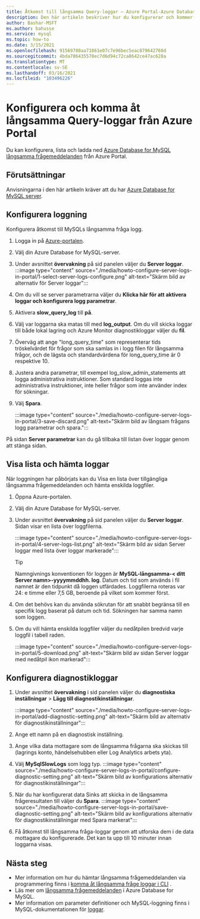 ```yaml
---
title: Åtkomst till långsamma Query-loggar – Azure Portal-Azure Database for MySQL
description: Den här artikeln beskriver hur du konfigurerar och kommer åt långsamma loggar i Azure Database for MySQL från Azure Portal.
author: Bashar-MSFT
ms.author: bahusse
ms.service: mysql
ms.topic: how-to
ms.date: 3/15/2021
ms.openlocfilehash: 91569780aa71861e07c7e96bec5eac879642760d
ms.sourcegitcommit: 4bda786435578ec7d6d94c72ca8642ce47ac628a
ms.translationtype: MT
ms.contentlocale: sv-SE
ms.lasthandoff: 03/16/2021
ms.locfileid: "103496226"
---
```

# <a name="configure-and-access-slow-query-logs-from-the-azure-portal"></a>Konfigurera och komma åt långsamma Query-loggar från Azure Portal

Du kan konfigurera, lista och ladda ned [Azure Database for MySQL långsamma frågemeddelanden](concepts-server-logs.md) från Azure Portal.

## <a name="prerequisites"></a>Förutsättningar
Anvisningarna i den här artikeln kräver att du har [Azure Database for MySQL server](quickstart-create-mysql-server-database-using-azure-portal.md).

## <a name="configure-logging"></a>Konfigurera loggning
Konfigurera åtkomst till MySQLs långsamma fråga logg. 

1. Logga in på [Azure-portalen](https://portal.azure.com/).

2. Välj din Azure Database for MySQL-server.

3. Under avsnittet **övervakning** på sid panelen väljer du **Server loggar**. 
   :::image type="content" source="./media/howto-configure-server-logs-in-portal/1-select-server-logs-configure.png" alt-text="Skärm bild av alternativ för Server loggar":::

4. Om du vill se server parametrarna väljer du **Klicka här för att aktivera loggar och konfigurera logg parametrar**.

5. Aktivera **slow_query_log** till **på**.

6. Välj var loggarna ska matas till med **log_output**. Om du vill skicka loggar till både lokal lagring och Azure Monitor diagnostikloggar väljer du **fil**.

7. Överväg att ange "long_query_time" som representerar tids tröskelvärdet för frågor som ska samlas in i logg filen för långsamma frågor, och de lägsta och standardvärdena för long_query_time är 0 respektive 10.

8. Justera andra parametrar, till exempel log_slow_admin_statements att logga administrativa instruktioner. Som standard loggas inte administrativa instruktioner, inte heller frågor som inte använder index för sökningar. 

9. Välj **Spara**. 

   :::image type="content" source="./media/howto-configure-server-logs-in-portal/3-save-discard.png" alt-text="Skärm bild av långsam frågans logg parametrar och spara.":::

På sidan **Server parametrar** kan du gå tillbaka till listan över loggar genom att stänga sidan.

## <a name="view-list-and-download-logs"></a>Visa lista och hämta loggar
När loggningen har påbörjats kan du Visa en lista över tillgängliga långsamma frågemeddelanden och hämta enskilda loggfiler.

1. Öppna Azure-portalen.

2. Välj din Azure Database for MySQL-server.

3. Under avsnittet **övervakning** på sid panelen väljer du **Server loggar**. Sidan visar en lista över loggfilerna.

   :::image type="content" source="./media/howto-configure-server-logs-in-portal/4-server-logs-list.png" alt-text="Skärm bild av sidan Server loggar med lista över loggar markerade":::

   > [!TIP]
   > Namngivnings konventionen för loggen är **MySQL-långsamma-< ditt Server namn>-yyyymmddhh. log**. Datum och tid som används i fil namnet är den tidpunkt då loggen utfärdades. Loggfilerna roteras var 24: e timme eller 7,5 GB, beroende på vilket som kommer först. 

4. Om det behövs kan du använda sökrutan för att snabbt begränsa till en specifik logg baserat på datum och tid. Sökningen har samma namn som loggen.

5. Om du vill hämta enskilda loggfiler väljer du nedåtpilen bredvid varje loggfil i tabell raden.

   :::image type="content" source="./media/howto-configure-server-logs-in-portal/5-download.png" alt-text="Skärm bild av sidan Server loggar med nedåtpil ikon markerad":::

## <a name="set-up-diagnostic-logs"></a>Konfigurera diagnostikloggar

1. Under avsnittet **övervakning** i sid panelen väljer du **diagnostiska inställningar**  >  **Lägg till diagnostikinställningar**.

   :::image type="content" source="./media/howto-configure-server-logs-in-portal/add-diagnostic-setting.png" alt-text="Skärm bild av alternativ för diagnostikinställningar":::

2. Ange ett namn på en diagnostisk inställning.

3. Ange vilka data mottagare som de långsamma frågarna ska skickas till (lagrings konto, händelsehubben eller Log Analytics arbets yta).

4. Välj **MySqlSlowLogs** som logg typ.
:::image type="content" source="./media/howto-configure-server-logs-in-portal/configure-diagnostic-setting.png" alt-text="Skärm bild av konfigurations alternativ för diagnostikinställningar":::

5. När du har konfigurerat data Sinks att skicka in de långsamma frågeresultaten till väljer du **Spara**.
:::image type="content" source="./media/howto-configure-server-logs-in-portal/save-diagnostic-setting.png" alt-text="Skärm bild av konfigurations alternativ för diagnostikinställningar med Spara markerat":::

6. Få åtkomst till långsamma fråga-loggar genom att utforska dem i de data mottagare du konfigurerade. Det kan ta upp till 10 minuter innan loggarna visas.

## <a name="next-steps"></a>Nästa steg
- Mer information om hur du hämtar långsamma frågemeddelanden via programmering finns i [komma åt långsamma fråge loggar i CLI](howto-configure-server-logs-in-cli.md) .
- Läs mer om [långsamma frågemeddelanden](concepts-server-logs.md) i Azure Database for MySQL.
- Mer information om parameter definitioner och MySQL-loggning finns i MySQL-dokumentationen för [loggar](https://dev.mysql.com/doc/refman/5.7/en/slow-query-log.html).